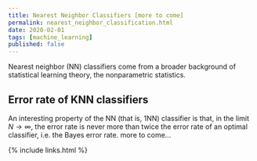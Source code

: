 ```yaml
---
title: Nearest Neighbor Classifiers [more to come]
permalink: nearest_neighbor_classification.html
date: 2020-02-01
tags: [machine_learning]
published: false
---
```


Nearest neighbor (NN) classifiers come from a broader background of statistical learning theory, the nonparametric
statistics.

## Error rate of KNN classifiers
An interesting property of the NN (that is, 1NN) classifier is that, in the limit $N\to\infty$, the error rate is never
more than twice the error rate of an optimal classifier, i.e. the Bayes error rate. more to come...

{% include links.html %}
